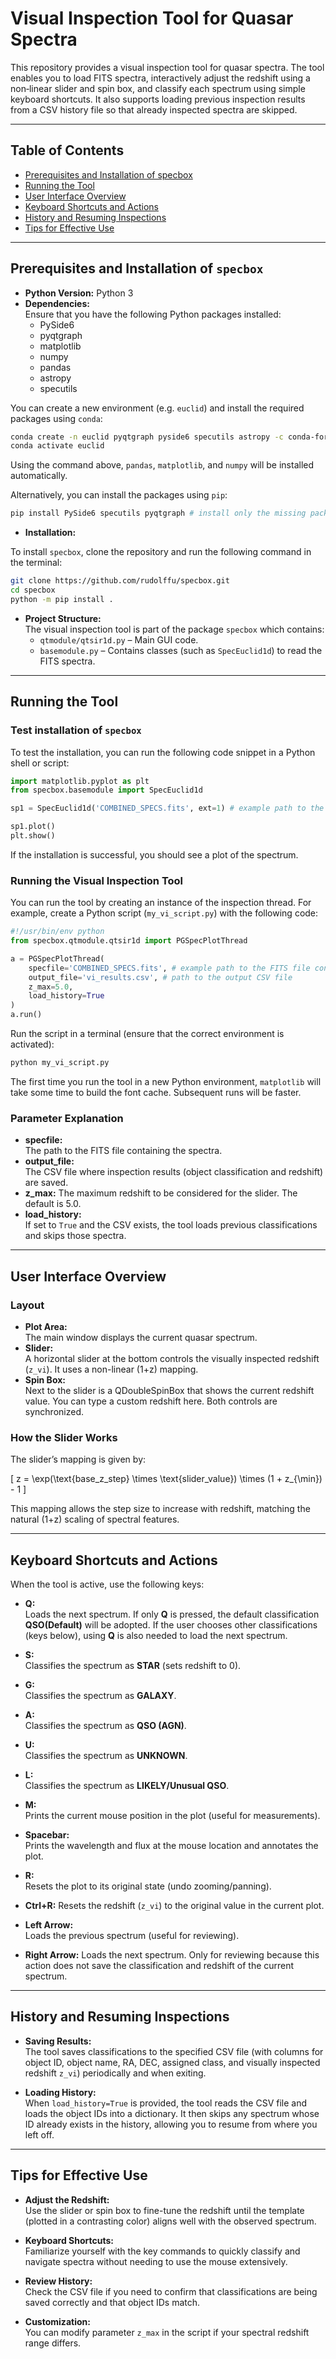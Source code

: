 # Visual Inspection Tool for Quasar Spectra

This repository provides a visual inspection tool for quasar spectra. The tool enables you to load FITS spectra, interactively adjust the redshift using a non‐linear slider and spin box, and classify each spectrum using simple keyboard shortcuts. It also supports loading previous inspection results from a CSV history file so that already inspected spectra are skipped.

---

## Table of Contents

- [Prerequisites and Installation of specbox](#prerequisites-and-installation-of-specbox)
- [Running the Tool](#running-the-tool)
- [User Interface Overview](#user-interface-overview)
- [Keyboard Shortcuts and Actions](#keyboard-shortcuts-and-actions)
- [History and Resuming Inspections](#history-and-resuming-inspections)
- [Tips for Effective Use](#tips-for-effective-use)

---

## Prerequisites and Installation of `specbox`

- **Python Version:** Python 3  
- **Dependencies:**  
  Ensure that you have the following Python packages installed:
  - PySide6
  - pyqtgraph
  - matplotlib
  - numpy
  - pandas
  - astropy
  - specutils

You can create a new environment (e.g. `euclid`) and install the required packages using `conda`:

```bash
conda create -n euclid pyqtgraph pyside6 specutils astropy -c conda-forge
conda activate euclid
```

Using the command above, `pandas`, `matplotlib`, and `numpy` will be installed automatically. 

Alternatively, you can install the packages using `pip`:
```bash
pip install PySide6 specutils pyqtgraph # install only the missing package(s)
```

- **Installation:**  

To install `specbox`, clone the repository and run the following command in the terminal:

```bash
git clone https://github.com/rudolffu/specbox.git
cd specbox
python -m pip install .
```

- **Project Structure:**  
  The visual inspection tool is part of the package `specbox` which contains:
  - `qtmodule/qtsir1d.py` – Main GUI code.
  - `basemodule.py` – Contains classes (such as `SpecEuclid1d`) to read the FITS spectra.

---

## Running the Tool

### Test installation of `specbox`

To test the installation, you can run the following code snippet in a Python shell or script:

```python
import matplotlib.pyplot as plt
from specbox.basemodule import SpecEuclid1d

sp1 = SpecEuclid1d('COMBINED_SPECS.fits', ext=1) # example path to the FITS file containing the spectra, and the extension number

sp1.plot()
plt.show()
```

If the installation is successful, you should see a plot of the spectrum.

### Running the Visual Inspection Tool

You can run the tool by creating an instance of the inspection thread. For example, create a Python script (`my_vi_script.py`) with the following code:

```python
#!/usr/bin/env python
from specbox.qtmodule.qtsir1d import PGSpecPlotThread

a = PGSpecPlotThread(
    specfile='COMBINED_SPECS.fits', # example path to the FITS file containing the spectra
    output_file='vi_results.csv', # path to the output CSV file
    z_max=5.0,
    load_history=True
)
a.run()
```

Run the script in a terminal (ensure that the correct environment is activated):

```bash
python my_vi_script.py
```

The first time you run the tool in a new Python environment, `matplotlib` will take some time to build the font cache. Subsequent runs will be faster.

### Parameter Explanation

- **specfile:**  
  The path to the FITS file containing the spectra.
- **output_file:**  
  The CSV file where inspection results (object classification and redshift) are saved.
- **z_max:**
  The maximum redshift to be considered for the slider. The default is 5.0.
- **load_history:**  
  If set to `True` and the CSV exists, the tool loads previous classifications and skips those spectra.

---

## User Interface Overview

### Layout

- **Plot Area:**  
  The main window displays the current quasar spectrum.
- **Slider:**  
  A horizontal slider at the bottom controls the visually inspected redshift (`z_vi`). It uses a non-linear (1+z) mapping.
- **Spin Box:**  
  Next to the slider is a QDoubleSpinBox that shows the current redshift value. You can type a custom redshift here. Both controls are synchronized.

### How the Slider Works

The slider’s mapping is given by:

\[
z = \exp(\text{base\_z\_step} \times \text{slider\_value}) \times (1 + z_{\min}) - 1
\]

This mapping allows the step size to increase with redshift, matching the natural (1+z) scaling of spectral features.

---

## Keyboard Shortcuts and Actions

When the tool is active, use the following keys:

- **Q:**  
  Loads the next spectrum. If only **Q** is pressed, the default classification **QSO(Default)** will be adopted. If the user chooses other classifications (keys below), using **Q** is also needed to load the next spectrum. 
  
- **S:**  
  Classifies the spectrum as **STAR** (sets redshift to 0).

- **G:**  
  Classifies the spectrum as **GALAXY**.

- **A:**  
  Classifies the spectrum as **QSO (AGN)**.

- **U:**  
  Classifies the spectrum as **UNKNOWN**.

- **L:**  
  Classifies the spectrum as **LIKELY/Unusual QSO**.

- **M:**  
  Prints the current mouse position in the plot (useful for measurements).

- **Spacebar:**  
  Prints the wavelength and flux at the mouse location and annotates the plot.

- **R:**  
  Resets the plot to its original state (undo zooming/panning). 

- **Ctrl+R:** 
  Resets the redshift (`z_vi`) to the original value in the current plot.

- **Left Arrow:**  
  Loads the previous spectrum (useful for reviewing).

- **Right Arrow:**
  Loads the next spectrum. Only for reviewing because this action does not save the classification and redshift of the current spectrum.

---

## History and Resuming Inspections

- **Saving Results:**  
  The tool saves classifications to the specified CSV file (with columns for object ID, object name, RA, DEC, assigned class, and visually inspected redshift `z_vi`) periodically and when exiting.

- **Loading History:**  
  When `load_history=True` is provided, the tool reads the CSV file and loads the object IDs into a dictionary. It then skips any spectrum whose ID already exists in the history, allowing you to resume from where you left off.

---

## Tips for Effective Use

- **Adjust the Redshift:**  
  Use the slider or spin box to fine-tune the redshift until the template (plotted in a contrasting color) aligns well with the observed spectrum.
  
- **Keyboard Shortcuts:**  
  Familiarize yourself with the key commands to quickly classify and navigate spectra without needing to use the mouse extensively.

- **Review History:**  
  Check the CSV file if you need to confirm that classifications are being saved correctly and that object IDs match.

- **Customization:**  
  You can modify parameter `z_max` in the script if your spectral redshift range differs.
